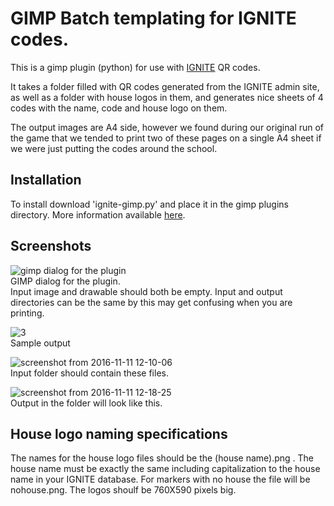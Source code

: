# GIMP Batch templating for IGNITE codes.

This is a gimp plugin (python) for use with [IGNITE](http://www.github.com/cordwella/ignite) QR codes.

It takes a folder filled with QR codes generated from the IGNITE admin site, as well
as a folder with house logos in them, and generates nice sheets of 4 codes with
the name, code and house logo on them.

The output images are A4 side, however we found during our original run of the
game that we tended to print two of these pages on a single A4 sheet if we were
just putting the codes around the school.

## Installation
To install download 'ignite-gimp.py' and place it in the gimp plugins directory. More information available [here](http://blog.meetthegimp.org/how-to-install-python-plugins-under-gimp/).


## Screenshots
![gimp dialog for the plugin](https://cloud.githubusercontent.com/assets/10441829/20198286/b580e9e2-a808-11e6-95f4-9224fcb02f70.png)  
GIMP dialog for the plugin.  
Input image and drawable should both be empty. 
Input and output directories can be the same by this may get confusing when you are printing.

![3](https://cloud.githubusercontent.com/assets/10441829/20198019/44116828-a807-11e6-8a57-71e9f36f7f55.png)  
Sample output

![screenshot from 2016-11-11 12-10-06](https://cloud.githubusercontent.com/assets/10441829/20198290/bafd9ece-a808-11e6-993f-e2b48af122f0.png)  
Input folder should contain these files.

![screenshot from 2016-11-11 12-18-25](https://cloud.githubusercontent.com/assets/10441829/20198371/1487dbe4-a809-11e6-845a-068b94298ff7.png)  
Output in the folder will look like this.

## House logo naming specifications
The names for the house logo files should be the (house name).png . The house name must be exactly the same including capitalization to the house name in your IGNITE database.
For markers with no house the file will be nohouse.png.
The logos shoulf be 760X590 pixels big.
